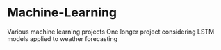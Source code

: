 # Machine-Learning
Various machine learning projects
One longer project considering LSTM models applied to weather forecasting
